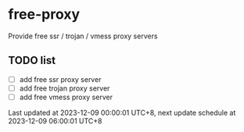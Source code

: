 
# free-proxy
Provide free ssr / trojan / vmess proxy servers


## TODO list
- [ ] add free ssr proxy server
- [ ] add free trojan proxy server
- [ ] add free vmess proxy server

Last updated at 2023-12-09 00:00:01 UTC+8, next update schedule at 2023-12-09 06:00:01 UTC+8

